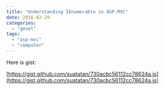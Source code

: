 ```yaml
---
title: "Understanding IEnumerable in ASP.MVC"
date: 2016-02-29
categories: 
  - "genel"
tags: 
  - "asp-mvc"
  - "computer"
---
```


Here is gist:

[https://gist.github.com/suatatan/730acbc56112cc78624a.js](https://gist.github.com/suatatan/730acbc56112cc78624a.js)
